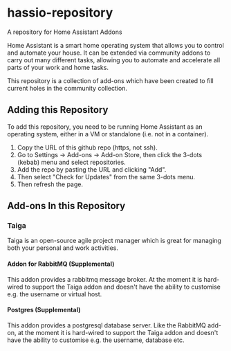 # hassio-repository
A repository for Home Assistant Addons

Home Assistant is a smart home operating system that allows you to control and automate your house. It can be extended via community addons to carry out many different tasks, allowing you to automate and accelerate all parts of your work and home tasks.

This repository is a collection of add-ons which have been created to fill current holes in the community collection.

## Adding this Repository

To add this repository, you need to be running Home Assistant as an operating system, either in a VM or standalone (i.e. not in a container). 

1. Copy the URL of this github repo (https, not ssh). 
2. Go to Settings -> Add-ons -> Add-on Store, then click the 3-dots (kebab) menu and select repositories. 
3. Add the repo by pasting the URL and clicking "Add".
4. Then select "Check for Updates" from the same 3-dots menu.
5. Then refresh the page.

## Add-ons In this Repository

### Taiga

Taiga is an open-source agile project manager which is great for managing both your personal and work activities.

#### Addon for RabbitMQ (Supplemental)

This addon provides a rabbitmq message broker. At the moment it is hard-wired to support the Taiga addon and doesn't have the ability to customise e.g. the username or virtual host.


#### Postgres (Supplemental)

This addon provides a postgresql database server. Like the RabbitMQ add-on, at the moment it is hard-wired to support the Taiga addon and doesn't have the ability to customise e.g. the username, database etc. 
